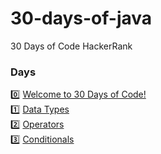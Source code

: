 # 30-days-of-java
30 Days of Code HackerRank

### Days

0️⃣ [Welcome to 30 Days of Code!](https://github.com/ca1o19c/30-days-of-java/tree/main/src/com/thirtydaysofthejava/day0) <br />
1️⃣ [Data Types](https://github.com/ca1o19c/30-days-of-java/tree/main/src/com/thirtydaysofthejava/day1) <br />
2️⃣ [Operators](https://github.com/ca1o19c/30-days-of-java/tree/main/src/com/thirtydaysofthejava/day2) <br />
3️⃣ [Conditionals](https://github.com/ca1o19c/30-days-of-java/tree/main/src/com/thirtydaysofthejava/day3)
